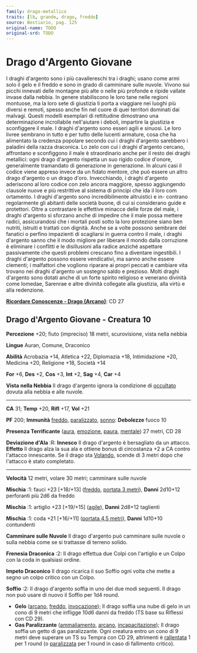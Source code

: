 ```yaml
---
family: drago-metallico
traits: [lb, grande, drago, freddo]
source: Bestiario, pag. 125
original-name: TODO
original-srd: TODO
---
```


# Drago d'Argento Giovane

I draghi d'argento sono i più cavallereschi tra i draghi; usano come armi solo
il gelo e il freddo e sono in grado di camminare sulle nuvole. Vivono sui picchi
innevati delle montagne più alte o nelle più profonde e ripide vallate invase
dalla nebbia. In genere stabiliscono le loro tane nelle regioni montuose, ma la
loro sete di giustizia li porta a viaggiare nei luoghi più diversi e remoti,
spesso anche fin nel cuore di quei territori dominati dai malvagi. Questi
modelli esemplari di rettitudine dimostrano una determinazione incrollabile
nell'aiutare i deboli, impartire la giustizia e sconfiggere il male. I draghi
d'argento sono esseri agili e sinuosi. Le loro livree sembrano in tutto e per
tutto delle lucenti armature, cosa che ha alimentato la credenza popolare
secondo cui i draghi d'argento sarebbero i paladini della razza draconica. Lo
zelo con cui i draghi d'argento cercano, affrontano e sconfiggono il male è
straordinario anche per il resto dei draghi metallici: ogni drago d'argento
rispetta un suo rigido codice d'onore, generalmente tramandato di generazione in
generazione. In alcuni casi il codice viene appreso invece da un fidato mentore,
che può essere un altro drago d'argento o un drago d'oro. Invecchiando, i draghi
d'argento aderiscono al loro codice con zelo ancora maggiore, spesso aggiungendo
clausole nuove e più restrittive al sistema di principi che ida il loro com
ortamento. I draghi d'argento sono incredibilmente altruistici e in- contrano
regolarmente gli abitanti delle società buone, di cui si considerano guide e
protettori. Oltre a contrastare le effettive minacce delle forze del male, i
draghi d'argento si sforzano anche di impedire che il male possa mettere radici,
assicurandosi che i mortali posti sotto la loro protezione siano ben nutriti,
istruiti e trattati con dignità. Anche se a volte possono sembrare dei fanatici
o perfino impazienti di scagliarsi in guerra contro il male, i draghi d'argento
sanno che il modo migliore per liberare il mondo dalla corruzione è eliminare i
conflitti e le disillusioni alla radice anziché aspettare passivamente che
questi problemi crescano fino a diventare ingestibili. I draghi d'argento
possono essere vendicativi, ma sanno anche essere clementi; i malfattori che
vogliono riparare ai propri peccati e cambiare vita trovano nei draghi d'argento
un sostegno saldo e prezioso. Molti draghi d'argento sono dotati anche di un
forte spirito religioso e venerano divinità come Iomedae, Sarenrae e altre
divinità collegate alla giustizia, alla virtù e alla redenzione.

**[Ricordare Conoscenze - Drago (Arcano)](/azioni/abilita/ricordare-conoscenze)**:
CD 27

## Drago d'Argento Giovane - Creatura 10

**Percezione** +20; fiuto (impreciso) 18 metri, scurovisione, vista nella nebbia

**Lingue** Auran, Comune, Draconico

**Abilità** Acrobazia +14, Atletica +22, Diplomazia +18, Intimidazione +20,
Medicina +20, Religione +18, Società +14

**For** +6, **Des** +2, **Cos** +3, **Int** +2, **Sag** +4, **Car** +4

**Vista nella Nebbia** Il drago d'argento ignora la condizione di
[occultato](/condizioni/occultato) dovuta alla nebbia e alle nuvole.

---

**CA** 31; **Temp** +20, **Rifl** +17, **Vol** +21

**PF** 200; **Immunità** [freddo](/tratti/freddo),
[paralizzato](/condizioni/paralizzato), [sonno](/tratti/sonno): **Debolezze**
fuoco 10

**Presenza Terrificante** ([aura](/tratti/aura), [emozione](/tratti/emozione),
[paura](/tratti/paura), [mentale](/tratti/mentale)) 27 metri, CD 28

**Deviazione d'Ala** :R: **Innesco** Il drago d'argento è bersagliato da un
attacco. **Effetto** Il drago alza la sua ala e ottiene bonus di circostanza +2
a CA contro l'attacco innescante. Se il drago sta [Volando](/azioni/volare),
scende di 3 metri dopo che l'attacco è stato completato.

---

**Velocità** 12 metri, volare 30 metri; camminare sulle nuvole

**Mischia** :1: fauci +23 \[+18/+13] ([freddo](/tratti/freddo),
[portata 3 metri](/tratti/portata)), **Danni** 2d10+12 perforanti più 2d6 da
freddo

**Mischia** :1: artiglio +23 \[+19/+15] ([agile](/tratti/agile)), **Danni**
2d8+12 taglienti

**Mischia** :1: coda +21 \[+16/+11] ([portata 4,5 metri](/tratti/portata)),
**Danni** 1d10+10 contundenti

**Camminare sulle Nuvole** Il drago d'argento può camminare sulle nuvole o sulla
nebbia come se si trattasse di terreno solido.

**Frenesia Draconica** :2: Il drago effettua due Colpi con l'artiglio e un Colpo
con la coda in qualsiasi ordine.

**Impeto Draconico** Il drago ricarica il suo Soffio ogni volta che mette a
segno un colpo critico con un Colpo.

**Soffio** :2: Il drago d'argento soffia in uno dei due modi seguenti. Il drago
non può usare di nuovo il Soffio per 1d4 round.

- **Gelo** ([arcano](/tratti/arcano), [freddo](/tratti/freddo),
  [invocazione](/tratti/invocazione)); Il drago soffia una nube di gelo in un
  cono di 9 metri che infligge 10d6 danni da freddo (TS base su Riflessi con CD
  29).
- **Gas Paralizzante** ([ammaliamento](/tratti/ammaliamento),
  [arcano](/tratti/arcano), [incapacitazione](/tratti/incapacitazione)); Il
  drago soffia un getto di gas paralizzante. Ogni creatura entro un cono di 9
  metri deve superare un TS su Tempra con CD 29, altrimenti è
  [rallentata](/condizioni/rallentato) 1 per 1 round (o
  [paralizzata](/condizioni/paralizzato) per 1 round in caso di fallimento
  critico).
